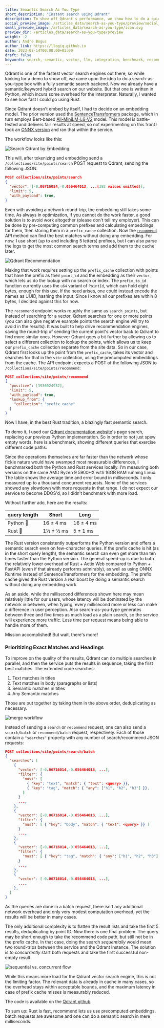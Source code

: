 ```yaml
---
title: Semantic Search As You Type
short_description: "Instant search using Qdrant"
description: To show off Qdrant's performance, we show how to do a quick search-as-you-type that will come back within a few milliseconds.
social_preview_image: /articles_data/search-as-you-type/preview/social_preview.jpg
small_preview_image: /articles_data/search-as-you-type/icon.svg
preview_dir: /articles_data/search-as-you-type/preview
weight: -2
author: Andre Bogus
author_link: https://llogiq.github.io
date: 2023-08-14T00:00:00+01:00
draft: false
keywords: search, semantic, vector, llm, integration, benchmark, recommend, performance, rust
---
```


Qdrant is one of the fastest vector search engines out there, so while looking for a demo to show off, we came upon the idea to do a search-as-you-type box with a fully semantic search backend. Now we already have a semantic/keyword hybrid search on our website. But that one is written in Python, which incurs some overhead for the interpreter. Naturally, I wanted to see how fast I could go using Rust.

Since Qdrant doesn't embed by itself, I had to decide on an embedding model. The prior version used the [SentenceTransformers](https://www.sbert.net/) package, which in turn employs Bert-based [All-MiniLM-L6-V2](https://huggingface.co/sentence-transformers/all-MiniLM-L6-v2/tree/main) model. This model is battle-tested and delivers fair results at speed, so not experimenting on this front I took an [ONNX version](https://huggingface.co/optimum/all-MiniLM-L6-v2/tree/main) and ran that within the service.

The workflow looks like this:

![Search Qdrant by Embedding](/articles_data/search-as-you-type/Qdrant_Search_by_Embedding.png)

This will, after tokenizing and embedding send a `/collections/site/points/search` POST request to Qdrant, sending the following JSON:

```json
POST collections/site/points/search
{
  "vector": [-0.06716014,-0.056464013, ...(382 values omitted)],
  "limit": 5,
  "with_payload": true,
}
```

Even with avoiding a network round-trip, the embedding still takes some time. As always in optimization, if you cannot do the work faster, a good solution is to avoid work altogether (please don't tell my employer). This can be done by pre-computing common prefixes and calculating embeddings for them, then storing them in a `prefix_cache` collection. Now the [`recommend`](https://api.qdrant.tech/api-reference/search/recommend-points) API method can find the best matches without doing any embedding. For now, I use short (up to and including 5 letters) prefixes, but I can also parse the logs to get the most common search terms and add them to the cache later.

![Qdrant Recommendation](/articles_data/search-as-you-type/Qdrant_Recommendation.png)

Making that work requires setting up the `prefix_cache` collection with points that have the prefix as their `point_id` and the embedding as their `vector`, which lets us do the lookup with no search or index. The `prefix_to_id` function currently uses the `u64` variant of `PointId`, which can hold eight bytes, enough for this use. If the need arises, one could instead encode the names as UUID, hashing the input. Since I know all our prefixes are within 8 bytes, I decided against this for now.

The `recommend` endpoint works roughly the same as `search_points`, but instead of searching for a vector, Qdrant searches for one or more points (you can also give negative example points the search engine will try to avoid in the results). It was built to help drive recommendation engines, saving the round-trip of sending the current point's vector back to Qdrant to find more similar ones. However Qdrant goes a bit further by allowing us to select a different collection to lookup the points, which allows us to keep our `prefix_cache` collection separate from the site data. So in our case, Qdrant first looks up the point from the `prefix_cache`, takes its vector and searches for that in the `site` collection, using the precomputed embeddings from the cache. The API endpoint expects a POST of the following JSON to `/collections/site/points/recommend`:

```json
POST collections/site/points/recommend
{
  "positive": [1936024932],
  "limit": 5,
  "with_payload": true,
  "lookup_from": {
    "collection": "prefix_cache"
  }
}
```

Now I have, in the best Rust tradition, a blazingly fast semantic search.

To demo it, I used our [Qdrant documentation website](/documentation/)'s page search, replacing our previous Python implementation. So in order to not just spew empty words, here is a benchmark, showing different queries that exercise different code paths.

Since the operations themselves are far faster than the network whose fickle nature would have swamped most measurable differences, I benchmarked both the Python and Rust services locally. I'm measuring both versions on the same AMD Ryzen 9 5900HX with 16GB RAM running Linux. The table shows the average time and error bound in milliseconds. I only measured up to a thousand concurrent requests. None of the services showed any slowdown with more requests in that range. I do not expect our service to become DDOS'd, so I didn't benchmark with more load.

Without further ado, here are the results:


| query length  | Short     | Long       |
|---------------|-----------|------------|
| Python 🐍     | 16 ± 4 ms | 16 ± 4 ms  |
| Rust   🦀     | 1½ ± ½ ms |  5 ± 1 ms  |

The Rust version consistently outperforms the Python version and offers a semantic search even on few-character queries. If the prefix cache is hit (as in the short query length), the semantic search can even get more than ten times faster than the Python version. The general speed-up is due to both the relatively lower overhead of Rust + Actix Web compared to Python + FastAPI (even if that already performs admirably), as well as using ONNX Runtime instead of SentenceTransformers for the embedding. The prefix cache gives the Rust version a real boost by doing a semantic search without doing any embedding work.

As an aside, while the millisecond differences shown here may mean relatively little for our users, whose latency will be dominated by the network in between, when typing, every millisecond more or less can make a difference in user perception. Also search-as-you-type generates between three and five times as much load as a plain search, so the service will experience more traffic. Less time per request means being able to handle more of them.

Mission accomplished! But wait, there's more!

### Prioritizing Exact Matches and Headings

To improve on the quality of the results, Qdrant can do multiple searches in parallel, and then the service puts the results in sequence, taking the first best matches. The extended code searches:

1. Text matches in titles
2. Text matches in body (paragraphs or lists)
3. Semantic matches in titles
4. Any Semantic matches

Those are put together by taking them in the above order, deduplicating as necessary.

![merge workflow](/articles_data/search-as-you-type/sayt_merge.png)

Instead of sending a `search` or `recommend` request, one can also send a `search/batch` or `recommend/batch` request, respectively. Each of those contain a `"searches"` property with any number of search/recommend JSON requests:

```json
POST collections/site/points/search/batch
{
  "searches": [
    {
      "vector": [-0.06716014,-0.056464013, ...],
      "filter": {
        "must": [ 
          { "key": "text", "match": { "text": <query> }},
          { "key": "tag", "match": { "any": ["h1", "h2", "h3"] }},
        ]
      }
      ...,
    },
    {
      "vector": [-0.06716014,-0.056464013, ...],
      "filter": {
        "must": [ { "key": "body", "match": { "text": <query> }} ]
      }
      ...,
    },
    {
      "vector": [-0.06716014,-0.056464013, ...],
      "filter": {
        "must": [ { "key": "tag", "match": { "any": ["h1", "h2", "h3"] }} ]
      }
      ...,
    },
    {
      "vector": [-0.06716014,-0.056464013, ...],
      ...,
    },
  ]
}
```

As the queries are done in a batch request, there isn't any additional network overhead and only very modest computation overhead, yet the results will be better in many cases.

The only additional complexity is to flatten the result lists and take the first 5 results, deduplicating by point ID. Now there is one final problem: The query may be short enough to take the recommend code path, but still not be in the prefix cache. In that case, doing the search *sequentially* would mean two round-trips between the service and the Qdrant instance. The solution is to *concurrently* start both requests and take the first successful non-empty result.

![sequential vs. concurrent flow](/articles_data/search-as-you-type/sayt_concurrency.png)

While this means more load for the Qdrant vector search engine, this is not the limiting factor. The relevant data is already in cache in many cases, so the overhead stays within acceptable bounds, and the maximum latency in case of prefix cache misses is measurably reduced.

The code is available on the [Qdrant github](https://github.com/qdrant/page-search)

To sum up: Rust is fast, recommend lets us use precomputed embeddings, batch requests are awesome and one can do a semantic search in mere milliseconds.
